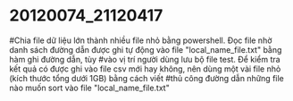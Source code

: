 # 20120074_21120417
#Chia file dữ liệu lớn thành nhiều file nhỏ bằng powershell. Đọc file nhờ danh sách đường dẫn được ghi tự động vào file "local_name_file.txt" bằng hàm ghi đường dẫn, tùy #vào vị trí người dùng lưu bộ file test. Để kiểm tra kết quả có được ghi vào file csv mới hay không, nên dùng một vài file nhỏ (kích thước tổng dưới 1GB) bằng cách viết #thủ công đường dẫn những file nào muốn sort vào file "local_name_file.txt"
